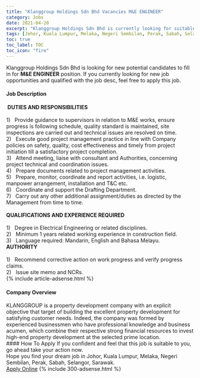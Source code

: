 ```yaml
---
title: "Klanggroup Holdings Sdn Bhd Vacancies M&E ENGINEER" 
category: Jobs 
date: 2021-04-20 
excerpt: "Klanggroup Holdings Sdn Bhd is currently looking for suitable person to fill in the M&E ENGINEER which based in Johor, Kuala Lumpur, Melaka, Negeri Sembilan, Perak, Sabah, Selangor, Sarawak" 
tags: [Johor, Kuala Lumpur, Melaka, Negeri Sembilan, Perak, Sabah, Selangor, Sarawak] 
toc: true 
toc_label: TOC 
toc_icon: "fire" 
--- 
```


<p>Klanggroup Holdings Sdn Bhd is looking for new potential candidates to fill in for <b>M&E ENGINEER</b> position. If you currently looking for new job opportunities and qualified with the job desc, feel free to apply this job.
</p><div><div><h4>Job Description</h4></div><div><div><span><div><div><strong>&#160;DUTIES AND RESPONSIBILITIES</strong></div><div><br>1)&#160;&#160; Provide guidance to supervisors in relation to M&amp;E works, ensure progress is following schedule, quality standard is maintained, site inspections are carried out and technical issues are resolved on time.</div><div>2)&#160;&#160; Execute good project management practice in line with Company policies on safety, quality, cost effectiveness and timely from project initiation till a satisfactory project completion.</div><div>3)&#160;&#160; Attend meeting, liaise with consultant and Authorities, concerning project technical and coordination issues.</div><div>4)&#160;&#160; Prepare documents related to project management activities.</div><div>5)&#160;&#160; Prepare, monitor, coordinate and report activities, i.e. logistic, manpower arrangement, installation and T&amp;C etc.</div><div>6)&#160;&#160; Coordinate and support the Drafting Department.</div><div>7)&#160;&#160; Carry out any other additional assignment/duties as directed by the Management from time to time.&#160;</div><div><br><strong>QUALIFICATIONS AND EXPERIENCE REQUIRED</strong></div><div><br>1)&#160;&#160; Degree in Electrical Engineering or related disciplines.</div><div>2)&#160;&#160; Minimum 1 years related working experience in construction field.</div><div>3)&#160; &#160;Language required: Mandarin, English and Bahasa Melayu.&#160;</div><div><strong>AUTHORITY</strong></div><div><br>1)&#160;&#160; Recommend corrective action on work progress and verify progress claims.</div><div>2)&#160;&#160; Issue site memo and NCRs.</div></div></span></div></div></div> 
{% include article-adsense.html %} 
<div><div><h4>Company Overview</h4></div><div><div><span><div><div>KLANGGROUP is a property development company with an explicit objective that target of building the excellent property development for satisfying customer needs. Indeed, the company was formed by experienced businessmen who have professional knowledge and business acumen, which combine their respective strong financial resources to invest high-end property development at the selected prime location.</div></div></span></div></div></div> 
#### How To Apply 
If you confident and feel that this job is suitable to you, go ahead take your action now. <br/> 
Hope you find your dream job in Johor, Kuala Lumpur, Melaka, Negeri Sembilan, Perak, Sabah, Selangor, Sarawak. <br/> 
<a href="https://www.jobstreet.com.my/en/job/m-e-engineer-4542378?jobId=jobstreet-my-job-4542378&" class="btn btn--info" target="_blank" rel="nofollow noopenner">Apply Online</a> 
{% include 300-adsense.html %} 